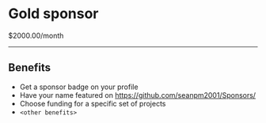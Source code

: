 # Gold sponsor

$2000.00/month

---

## Benefits

- Get a sponsor badge on your profile
- Have your name featured on https://github.com/seanpm2001/Sponsors/
- Choose funding for a specific set of projects
- `<other benefits>`
